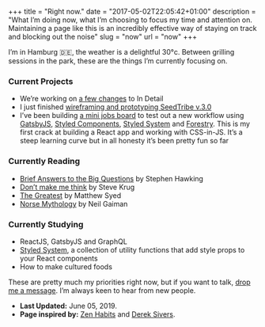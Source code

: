 +++
title = "Right now."
date = "2017-05-02T22:05:42+01:00"
description = "What I’m doing now, what I’m choosing to focus my time and attention on. Maintaining a page like this is an incredibly effective way of staying on track and blocking out the noise"
slug = "now"
url = "now"
+++

I’m in Hamburg 🇩🇪, the weather is a delightful 30°c. Between grilling sessions in the park, these are the things I’m currently focusing on.

### Current Projects

- We’re working on [a few changes](https://harrycr.es/2Z6HF7l) to In Detail
- I just finished [wireframing and prototyping SeedTribe v.3.0](https://harrycr.es/2IjtyVF)
- I’ve been building [a mini jobs board](https://clever-perlman-f0786d.netlify.com/) to test out a new workflow using [GatsbyJS](https://www.gatsbyjs.org/), [Styled Components](https://www.styled-components.com/), [Styled System](https://styled-system.com/) and [Forestry](https://forestry.io/). This is my first crack at building a React app and working with CSS-in-JS. It’s a steep learning curve but in all honesty it’s been pretty fun so far


### Currently Reading

- [Brief Answers to the Big Questions](https://www.goodreads.com/book/show/40277241-brief-answers-to-the-big-questions) by Stephen Hawking
- [Don’t make me think](https://www.goodreads.com/book/show/41009404-dont-make-me-think) by Steve Krug
- [The Greatest](https://www.goodreads.com/book/show/34056102-the-greatest) by Matthew Syed
- [Norse Mythology](https://www.goodreads.com/book/show/37903770-norse-mythology) by Neil Gaiman


### Currently Studying

- ReactJS, GatsbyJS and GraphQL
- [Styled System](https://styled-system.com/), a collection of utility functions that add style props to your React components
- How to make cultured foods

These are pretty much my priorities right now, but if you want to talk, [drop me a message](/contact/). I’m always keen to hear from new people.

- **Last Updated:** June 05, 2019.
- **Page inspired by:** [Zen Habits](https://zenhabits.net/now/) and [Derek Sivers](https://nownownow.com/about).
